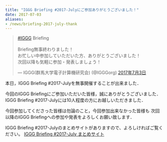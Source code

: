 ```yaml
---
title: "IGGG Briefing #2017-Julyにご参加ありがとうございました！"
date: 2017-07-03
aliases:
- /news/briefing-2017-july-thank
---
```


<blockquote class="twitter-tweet" data-lang="ja"><p lang="ja" dir="ltr"><a href="https://twitter.com/hashtag/IGGG?src=hash&amp;ref_src=twsrc%5Etfw">#IGGG</a> Briefing<br><br>Briefing無事終わりました！ <br>お忙しい中参加していただいた方、ありがとうございました！<br>次回以降も気軽に参加・発表しましょう！</p>&mdash; IGGG(群馬大学電子計算機研究会) (@IGGGorg) <a href="https://twitter.com/IGGGorg/status/881831037134790656?ref_src=twsrc%5Etfw">2017年7月3日</a></blockquote>
<script async src="https://platform.twitter.com/widgets.js" charset="utf-8"></script>

本日，IGGG Briefing #2017-Julyを無事開催することが出来ました．

今回のIGGG Briefingにご参加いただいた皆様，誠にありがとうございました．
IGGG Briefing #2017-Julyには10人程度の方にお越しいただきました．

今回参加してくださった皆様は勿論のこと，今回参加出来なかった皆様も
次回以降のIGGG Briefingへの参加や発表をよろしくお願い致します．

IGGG Briefing #2017-Julyのまとめサイトがありますので、よろしければご覧ください。
[IGGG Briefing #2017-July まとめサイト](https://www.iggg.org/wiki/?IGGG%20Briefing%20%EF%BC%832017-July)
